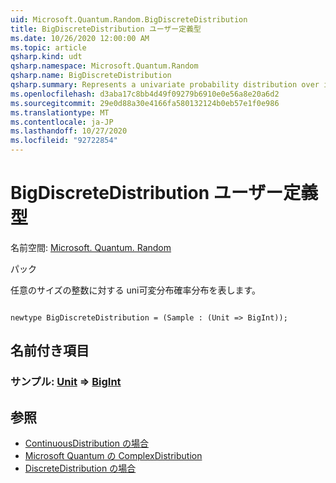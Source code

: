```yaml
---
uid: Microsoft.Quantum.Random.BigDiscreteDistribution
title: BigDiscreteDistribution ユーザー定義型
ms.date: 10/26/2020 12:00:00 AM
ms.topic: article
qsharp.kind: udt
qsharp.namespace: Microsoft.Quantum.Random
qsharp.name: BigDiscreteDistribution
qsharp.summary: Represents a univariate probability distribution over integers of arbitrary size.
ms.openlocfilehash: d3aba17c8bb4d49f09279b6910e0e56a8e20a6d2
ms.sourcegitcommit: 29e0d88a30e4166fa580132124b0eb57e1f0e986
ms.translationtype: MT
ms.contentlocale: ja-JP
ms.lasthandoff: 10/27/2020
ms.locfileid: "92722854"
---
```

# <a name="bigdiscretedistribution-user-defined-type"></a>BigDiscreteDistribution ユーザー定義型

名前空間: [Microsoft. Quantum. Random](xref:Microsoft.Quantum.Random)

パック [](https://nuget.org/packages/)


任意のサイズの整数に対する uni可変分布確率分布を表します。

```qsharp

newtype BigDiscreteDistribution = (Sample : (Unit => BigInt));
```



## <a name="named-items"></a>名前付き項目

### <a name="sample--unit--bigint"></a>サンプル: [Unit](xref:microsoft.quantum.lang-ref.unit) => [BigInt](xref:microsoft.quantum.lang-ref.bigint) 



## <a name="see-also"></a>参照

- [ContinuousDistribution の場合](xref:Microsoft.Quantum.Random.ContinuousDistribution)
- [Microsoft Quantum の ComplexDistribution](xref:Microsoft.Quantum.Random.ComplexDistribution)
- [DiscreteDistribution の場合](xref:Microsoft.Quantum.Random.DiscreteDistribution)